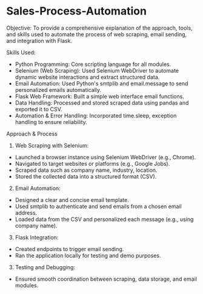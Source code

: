 # Sales-Process-Automation

Objective:
To provide a comprehensive explanation of the approach, tools, and skills used to automate the process of web scraping, email sending, and integration with Flask.

Skills Used:
- Python Programming: Core scripting language for all modules.
- Selenium (Web Scraping): Used Selenium WebDriver to automate dynamic website interactions and extract structured data.
- Email Automation: Used Python's smtplib and email.message to send personalized emails automatically.
- Flask Web Framework: Built a simple web interface email functions.
- Data Handling: Processed and stored scraped data using pandas and exported it to CSV.
- Automation & Error Handling: Incorporated time.sleep, exception handling to ensure reliability.

Approach & Process

1. Web Scraping with Selenium:
 
- Launched a browser instance using Selenium WebDriver (e.g., Chrome).
- Navigated to target websites or platforms (e.g., Google Jobs).
- Scraped data such as company name, industry, location.
- Stored the collected data into a structured format (CSV).

2. Email Automation:

- Designed a clear and concise email template.
- Used smtplib to authenticate and send emails from a chosen email address.
- Loaded data from the CSV and personalized each message (e.g., using company name).

3. Flask Integration:

- Created endpoints to trigger email sending.
- Ran the application locally for testing and demo purposes.

3. Testing and Debugging:

- Ensured smooth coordination between scraping, data storage, and email modules.
